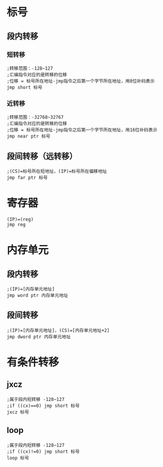 # [](#header-1)标号
## [](#header-2)段内转移
### [](#header-3)短转移
```
;转移范围：-128~127
;汇编指令对应的是转移的位移
;位移 = 标号所在地址-jmp指令之后第一个字节所在地址，用8位补码表示
jmp short 标号
```
### [](#header-3)近转移
```
;转移范围：-32768~32767
;汇编指令对应的是转移的位移
;位移 = 标号所在地址-jmp指令之后第一个字节所在地址，用16位补码表示
jmp near ptr 标号
```
## [](#header-2)段间转移（远转移）
```
;(CS)=标号所在短地址，(IP)=标号所在偏移地址
jmp far ptr 标号
```

# [](#header-1)寄存器
```
(IP)=(reg)
jmp reg
```

# [](#header-1)内存单元
## [](#header-2)段内转移
```
;(IP)=[内存单元地址]
jmp word ptr 内存单元地址
```
## [](#header-2)段间转移
```
;(IP)=[内存单元地址]，(CS)=[内存单元地址+2]
jmp dword ptr 内存单元地址
```

# [](#header-1)有条件转移
## [](#header-2)jxcz
```
;属于段内短转移 -128~127
;if ((cx)==0) jmp short 标号
jxcz 标号
```
## [](#header-2)loop
```
;属于段内短转移 -128~127
;if ((cx)!=0) jmp short 标号
loop 标号
```